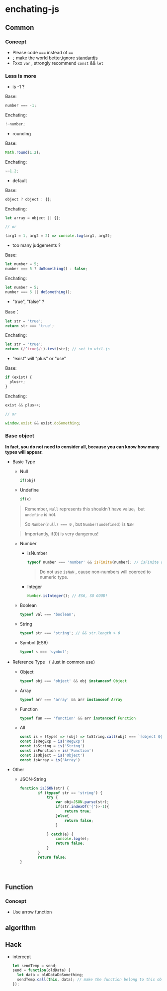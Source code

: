 # enchating-js


## Common

### Concept
* Please code `===` instead of  `==`
* `;` make the world better,ignore [standardjs](https://standardjs.com/)
* Fxxx  `var` , strongly recommend `const` && `let`


### Less is more


* is -1 ?

Base:

```javascript
number === -1;
```

Enchating:
```javascript
!~number;
```

* rounding



Base:

```javascript
Math.round(1.2);
```

Enchating:

```javascript
~~1.2;
```

* default

Base:

```javascript
object ? object : {};
```

Enchating:

```javascript
let array = object || {};

// or

(arg1 = 1, arg2 = 2) => console.log(arg1, arg2);
```

* too many judgements ?

Base:

```javascript
let number = 5;
number === 5 ? doSomething() : false;
```

Enchating:

```javascript
let number = 5;
number === 5 || doSomething();
```

* "true", "false" ?

Base：

```javascript
let str = 'true';
return str === 'true';
```

Enchating:

```Javascript
let str = 'true';
return (/^true$/i).test(str); // set to util.js
```

* "exist" will "plus" or "use"

Base:

```javascript
if (exist) {
  plus++;
}
```

Enchating:

```javascript
exist && plus++;

// or

window.exist && exist.doSomething;
```



### Base object

**In fact, you do not need to consider all, because you can know how many types will appear.**

* Basic Type
  * Null

    ```javascript
    if(obj)
    ```

  * Undefine

    ```javascript
    if(x)
    ```

  > Remember, `Null` represents this shouldn't have value，but `undefine` is not. 
  >
  > So `Number(null) === 0` , but `Number(undefined)` is `NaN`

  > Importantly, if(0) is very dangerous!

  * Number

    * isNumber

      ```javascript
      typeof number === 'number' && isFinite(number); // isFinite avoids NaN
      ```
      > Do not use `isNaN` , cause non-numbers will coerced to numeric type.

    * Integer

      ```javascript
      Number.isInteger(); // ES6, SO GOOD!
      ```

  * Boolean

    ```javascript
    typeof val === 'boolean';
    ```

  * String

    ```javascript
    typeof str === 'string'; // && str.length > 0 
    ```

  * Symbol (ES6)

    ```javascript
    typeof s === 'symbol'; 
    ```

* Reference Type （ Just in common use）
  * Object

    ```javascript
    typeof obj === 'object' && obj instanceof Object
    ```

  * Array

    ```javascript
    typeof arr === 'array' && arr instanceof Array
    ```

  * Function

    ```javascript
    typeof fun === 'function' && arr instanceof Function
    ```

  * All

    ```javascript
    const is = (type) => (obj) => toString.call(obj) === `[object ${type}]`
    const isRegExp = is('RegExp')
    const isString = is('String')
    const isFunction = is('Function')
    const isObject = is('Object')
    const isArray = is('Array')
    ```

* Other

  * JSON-String

    ```javascript
    function isJSON(str) {
            if (typeof str == 'string') {
                try {
                    var obj=JSON.parse(str);
                    if(str.indexOf('{')>-1){
                        return true;
                    }else{
                        return false;
                    }

                } catch(e) {
                    console.log(e);
                    return false;
                }
            }
            return false;
    }
    ```

    ​



## Function



### Concept

* Use arrow function



## algorithm







## Hack

* intercept

  ```javascript
  let sendTemp = send;
  send = function(oldData) {
    let data = oldDataDoSomething;
    sendTemp.call(this, data); // make the function belong to this obeject again
  });
  ```

  
